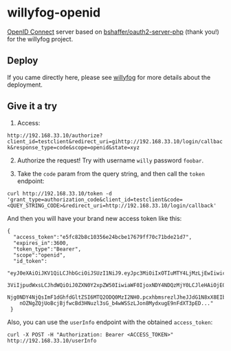 willyfog-openid
===============

[OpenID Connect](http://openid.net/) server based on [bshaffer/oauth2-server-php](https://github.com/bshaffer/oauth2-server-php) (thank you!) for the willyfog project.

## Deploy

If you came directly here, please see [willyfog](https://github.com/popokis/willyfog)
 for more details about the deployment.

## Give it a try

1. Access: 

`http://192.168.33.10/authorize?client_id=testclient&redirect_uri=gihttp://192.168.33.10/login/callback&response_type=code&scope=openid&state=xyz`

2. Authorize the request! Try with username `willy` password `foobar`.

3. Take the `code` param from the query string, and then call the `token` endpoint:

```
curl http://192.168.33.10/token -d 'grant_type=authorization_code&client_id=testclient&code=<QUEY_STRING_CODE>&redirect_uri=http://192.168.33.10/login/callback'
```

And then you will have your brand new access token like this:

```
{
  "access_token":"e5fc82b8c10356e24bcbe17679ff70c71bde21d7",
  "expires_in":3600,
  "token_type":"Bearer",
  "scope":"openid",
  "id_token":
    "eyJ0eXAiOiJKV1QiLCJhbGciOiJSUzI1NiJ9.eyJpc3MiOiIxOTIuMTY4LjMzLjEwIiwic
    3ViIjpudWxsLCJhdWQiOiJ0ZXN0Y2xpZW50IiwiaWF0IjoxNDY4NDQzMjY0LCJleHAiOjE0
    Njg0NDY4NjQsImF1dGhfdGltZSI6MTQ2ODQ0MzI2NH0.pcxhbmsrezlJheJJdG1N8xX8EIb
    nOZNgZQjUoBcjBjfwcBd3HNuzl3sG_b4wWSSzLJon8MydxugE9nFdXT3pED..."
 }
```

Also, you can use the `userInfo` endpoint with the obtained `access_token`:

```
curl -X POST -H "Authorization: Bearer <ACCESS_TOKEN>" http://192.168.33.10/userInfo
```